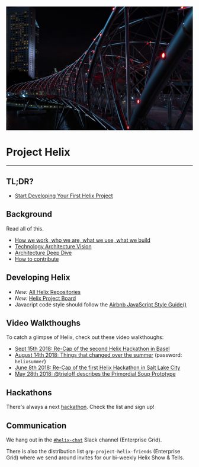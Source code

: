 ![helix bridge](robynne-292082-unsplash.jpg)

# Project Helix

---

## TL;DR?

* [Start Developing Your First Helix Project](https://main--acom-kit--auniverseaway.hlx.page/tutorial)

## Background

Read all of this.

* [How we work, who we are, what we use, what we build](manifesto.md)
* [Technology Architecture Vision](architecture.md)
* [Architecture Deep Dive](docs/architecture.md)
* [How to contribute](CONTRIBUTING.md)

## Developing Helix

* *New:* [All Helix Repositories](https://github.com/search?q=topic%3Ahelix+org%3Aadobe&type=Repositories)
* *New:* [Helix Project Board](https://github.com/orgs/adobe/projects/2)
* Javacript code style should follow the [Airbnb JavaScript Style Guide()](https://github.com/airbnb/javascript)

## Video Walkthoughs

To catch a glimpse of Helix, check out these video walkthoughs:

* [Sept 15th 2018: Re-Cap of the second Helix Hackathon in Basel](https://vimeo.com/290650915/6a68ba7af8)
* [August 14th 2018: Things that changed over the summer](https://vimeo.com/285070570) (password: `helixsummer`)
* [June 8th 2018: Re-Cap of the first Helix Hackathon in Salt Lake City](https://vimeo.com/274350388/afe38b8c33)
* [May 28th 2018: @trieloff describes the Primordial Soup Prototype](https://my.adobeconnect.com/pe0gjswvlm7n/)

## Hackathons
		
 There's always a next [hackathon](hackathons/README.md). Check the list and sign up!

## Communication

We hang out in the [`#helix-chat`](https://adobe.slack.com/messages/C9KD0TT6G/) Slack channel (Enterprise Grid).

There is also the distribution list `grp-project-helix-friends` (Enterprise Grid) where we send around invites for our bi-weekly Helix Show & Tells.
